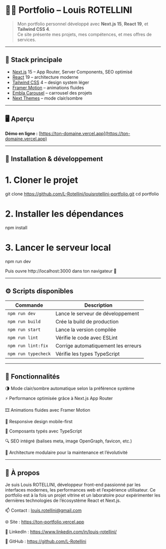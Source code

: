 # 🧑‍💻 Portfolio – Louis ROTELLINI

> Mon portfolio personnel développé avec **Next.js 15**, **React 19**, et **Tailwind CSS 4**.  
> Ce site présente mes projets, mes compétences, et mes offres de services.

---

## 🚀 Stack principale

- [Next.js](https://nextjs.org) 15 – App Router, Server Components, SEO optimisé  
- [React](https://react.dev) 19 – architecture moderne  
- [Tailwind CSS](https://tailwindcss.com) 4 – design system léger  
- [Framer Motion](https://www.framer.com/motion/) – animations fluides  
- [Embla Carousel](https://www.embla-carousel.com/) – carrousel des projets  
- [Next Themes](https://github.com/pacocoursey/next-themes) – mode clair/sombre  

---

## 🖥️ Aperçu

**Démo en ligne :** [https://ton-domaine.vercel.app](https://ton-domaine.vercel.app)

---

## 🧰 Installation & développement

# 1. Cloner le projet
git clone https://github.com/L-Rotellini/louisrotellini-portfolio.git
cd portfolio

# 2. Installer les dépendances
npm install

# 3. Lancer le serveur local
npm run dev

Puis ouvre http://localhost:3000 dans ton navigateur 🚀

---

## ⚙️ Scripts disponibles

| Commande            | Description                         |
| ------------------- | ----------------------------------- |
| `npm run dev`       | Lance le serveur de développement   |
| `npm run build`     | Crée la build de production         |
| `npm run start`     | Lance la version compilée           |
| `npm run lint`      | Vérifie le code avec ESLint         |
| `npm run lint:fix`  | Corrige automatiquement les erreurs |
| `npm run typecheck` | Vérifie les types TypeScript        |



---

## 🌟 Fonctionnalités

🌗 Mode clair/sombre automatique selon la préférence système

⚡ Performance optimisée grâce à Next.js App Router

🎞️ Animations fluides avec Framer Motion

📱 Responsive design mobile-first

🧠 Composants typés avec TypeScript

🔍 SEO intégré (balises meta, image OpenGraph, favicon, etc.)

🧩 Architecture modulaire pour la maintenance et l’évolutivité

---

## 🧠 À propos

Je suis Louis ROTELLINI, développeur front-end passionné par les interfaces modernes, les performances web et l’expérience utilisateur.
Ce portfolio est à la fois un projet vitrine et un laboratoire pour expérimenter les dernières technologies de l’écosystème React et Next.js.

📫 Contact : louis.rotellini@gmail.com

🌐 Site : https://ton-portfolio.vercel.app

💼 LinkedIn : https://www.linkedin.com/in/louis-rotellini/

🐙 GitHub : https://github.com/L-Rotellini